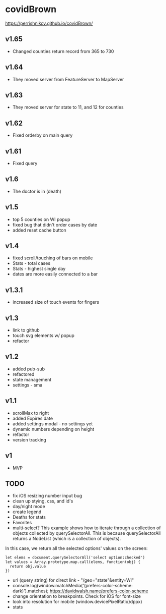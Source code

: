# covidBrown

https://perrishnikov.github.io/covidBrown/

## v1.65
* Changed counties return record from 365 to 730

## v1.64
* They moved server from FeatureServer to MapServer

## v1.63
* They moved server for state to 11, and 12 for counties

## v1.62 
* Fixed orderby on main query

## v1.61 
* Fixed query

## v1.6 
* The doctor is in (death)

## v1.5
* top 5 counties on WI popup
* fixed bug that didn't order cases by date
* added reset cache button 

## v1.4
* fixed scroll/touching of bars on mobile
* Stats - total cases
* Stats - highest single day
* dates are more easily connected to a bar

## v1.3.1
* increased size of touch events for fingers

## v1.3
* link to github
* touch svg elements w/ popup
* refactor

## v1.2
* added pub-sub
* refactored
* state management
* settings - sma 

## v1.1
* scrollMax to right
* added Expires date 
* added settings modal - no settings yet
* dynamic numbers depending on height 
* refactor
* version tracking

## v1
* MVP

## TODO
* fix iOS resizing number input bug
* clean up stying, css, and id's
* day/night mode
* create legend
* Deaths for stats
* Favorites
* multi-select?
This example shows how to iterate through a collection of objects collected by querySelectorAll. This is because querySelectorAll returns a NodeList (which is a collection of objects).

In this case, we return all the selected options' values on the screen:
```
let elems = document.querySelectorAll('select option:checked')
let values = Array.prototype.map.call(elems, function(obj) {
  return obj.value
})
```
* url (query string) for direct link - "/geo="state"&entity=WI"
* console.log(window.matchMedia('(prefers-color-scheme: dark)').matches);
  https://davidwalsh.name/prefers-color-scheme
* change orientation to breakpoints. Check for iOS for font-size
* look into resolution for mobile (window.devicePixelRatio}dppx)
* stats